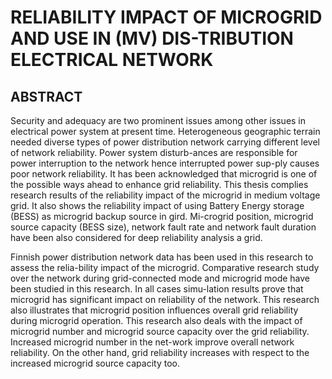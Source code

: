# RELIABILITY IMPACT OF MICROGRID AND USE IN (MV) DIS-TRIBUTION ELECTRICAL NETWORK
## ABSTRACT
Security and adequacy are two prominent issues among other issues in electrical power system at present time. Heterogeneous geographic terrain needed diverse types of power distribution network carrying different level of network reliability. Power system disturb-ances are responsible for power interruption to the network hence interrupted power sup-ply causes poor network reliability. It has been acknowledged that microgrid is one of the possible ways ahead to enhance grid reliability. This thesis complies research results of the reliability impact of the microgrid in medium voltage grid. It also shows the reliability impact of using Battery Energy storage (BESS) as microgrid backup source in gird. Mi-crogrid position, microgrid source capacity (BESS size), network fault rate and network fault duration have been also considered for deep reliability analysis a grid. 

Finnish power distribution network data has been used in this research to assess the relia-bility impact of the microgrid. Comparative research study over the network during grid-connected mode and microgrid mode have been studied in this research. In all cases simu-lation results prove that microgrid has significant impact on reliability of the network. This research also illustrates that microgrid position influences overall grid reliability during microgrid operation. This research also deals with the impact of microgrid number and microgrid source capacity over the grid reliability. Increased microgrid number in the net-work improve overall network reliability. On the other hand, grid reliability increases with respect to the increased microgrid source capacity too. 
